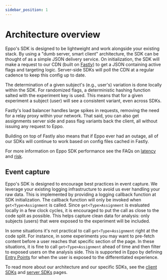 ```yaml
---
sidebar_position: 1
---
```


# Architecture overview

Eppo's SDK is designed to be lightweight and work alongside your existing stack. By using a "dumb server, smart client" architecture, the SDK can be thought of as a simple JSON delivery service. On initialization, the SDK will make a request to our CDN (built on [Fastly](https://www.fastly.com/)) to get a JSON containing active flags and targeting logic. Server-side SDKs will poll the CDN at a regular cadence to keep this config up to date.

The determination of a given subject's (e.g., user's) variation is done locally within the SDK. For randomized flags, a deterministic hashing function salted with the experiment key is used. This means that for a given experiment a subject (user) will see a consistent variant, even across SDKs.

Fastly's load balancer handles large spikes in requests, removing the need for a relay proxy within your network. That said, you can also get assignments server side and pass flag variants back the client, all without issuing any request to Eppo.

Building on top of Fastly also means that if Eppo ever had an outage, all of our SDKs will continue to work based on config files cached in Fastly.

For more information on Eppo SDK performance see the FAQs on [latency](/sdks/faqs/latency) and [risk](/sdks/faqs/risk).

## Event capture

Eppo's SDK is designed to encourage best practices in event capture. We leverage your existing logging infrastructure to avoid us ever handling your raw data. This is implemented by providing a logging callback function at SDK initialization. The callback function will only be invoked when `get<Type>Assignment` is called. Since `get<Type>Assignment` is evaluated locally in a few clock cycles, it is encouraged to put the call as close to the code split as possible. This helps capture clean data for analysis: only subjects (users) that were exposed to the experiment will be included.

In some situations it's not practical to call `get<Type>Assignment` right at the code split. For instance, in some experiments you may want to pre-fetch content before a user reaches that specific section of the page. In these situations, it is fine to call `get<Type>Assignment` ahead of time and then filter to exposed users on the analysis side. This is supported in Eppo by defining [Entry Points](/experiment-analysis/configuration/filter-assignments-by-entry-point) for when the user is exposed to the differentiated experience.

To read more about our architecture and our specific SDKs, see the [client SDKs](/sdks/client-sdks) and [server SDKs](/sdks/server-sdks) pages.